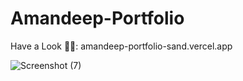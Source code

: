 # Amandeep-Portfolio

Have a Look 👨‍💻: amandeep-portfolio-sand.vercel.app

![Screenshot (7)](https://user-images.githubusercontent.com/90441055/236464516-324ea4ca-64cb-41b7-b36a-202fa95e48cc.png)
